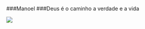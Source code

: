 ###Manoel
###Deus é o caminho a verdade e a vida


![](https://media.giphy.com/media/v1.Y2lkPTc5MGI3NjExcmxtdGxjYXhjOXI4dW5qY3pmbjdyZmhuZWlueXM0aDJlM283eTd1MCZlcD12MV9naWZzX3NlYXJjaCZjdD1n/JJ0f57S94Ujyo/giphy.gif)
